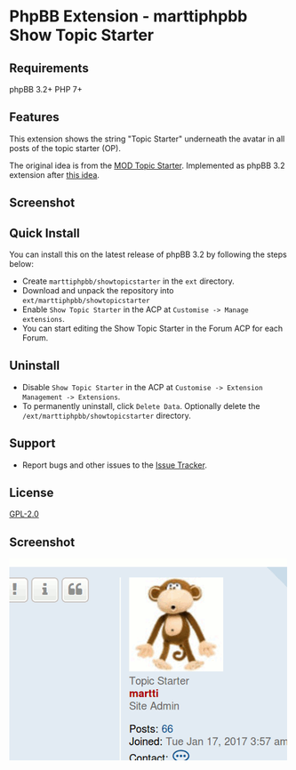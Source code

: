 # PhpBB Extension - marttiphpbb Show Topic Starter

## Requirements

phpBB 3.2+ PHP 7+

## Features

This extension shows the string "Topic Starter" underneath the avatar in all posts of the topic starter (OP).

The original idea is from the [MOD Topic Starter](https://www.phpbb.com/customise/db/mod/topic_starter/).
Implemented as phpBB 3.2 extension after [this idea](https://area51.phpbb.com/phpBB/viewtopic.php?f=108&t=42573).

## Screenshot

## Quick Install

You can install this on the latest release of phpBB 3.2 by following the steps below:

* Create `marttiphpbb/showtopicstarter` in the `ext` directory.
* Download and unpack the repository into `ext/marttiphpbb/showtopicstarter`
* Enable `Show Topic Starter` in the ACP at `Customise -> Manage extensions`.
* You can start editing the Show Topic Starter in the Forum ACP for each Forum.

## Uninstall

* Disable `Show Topic Starter` in the ACP at `Customise -> Extension Management -> Extensions`.
* To permanently uninstall, click `Delete Data`. Optionally delete the `/ext/marttiphpbb/showtopicstarter` directory.

## Support

* Report bugs and other issues to the [Issue Tracker](https://github.com/marttiphpbb/phpbb-ext-showtopicstarter/issues).

## License

[GPL-2.0](license.txt)

## Screenshot

![Topic Starter](doc/topic_starter.png)
